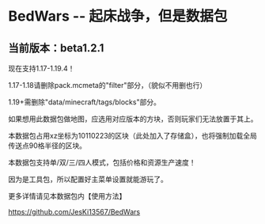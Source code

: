 # BedWars -- 起床战争，但是数据包
## 当前版本：beta1.2.1

现在支持1.17-1.19.4！

1.17-1.18请删除pack.mcmeta的"filter"部分，（貌似不用删也行）

1.19+需删除"data/minecraft/tags/blocks"部分。

如果想用此数据包做地图，应选用对应版本的方块，否则玩家们无法放置于其上。

本数据包占用xz坐标为10110223的区块（此处加入了存储盒），也将强制加载全局传送点90格半径的区块。

本数据包支持单/双/三/四人模式，包括价格和资源生产速度！

因为是工具包，所以配置好主菜单设置就能游玩了。

更多详情请见本数据包内【使用方法】

https://github.com/JesKi13567/BedWars